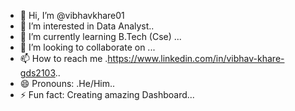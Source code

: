 - 👋 Hi, I’m @vibhavkhare01
- 👀 I’m interested in Data Analyst..
- 🌱 I’m currently learning B.Tech (Cse) ...
- 💞️ I’m looking to collaborate on ...
- 📫 How to reach me .https://www.linkedin.com/in/vibhav-khare-gds2103..
- 😄 Pronouns: .He/Him..
- ⚡ Fun fact: Creating amazing Dashboard...

<!---
vibhavkhare01/vibhavkhare01 is a ✨ special ✨ repository because its `README.md` (this file) appears on your GitHub profile.
You can click the Preview link to take a look at your changes.
--->
